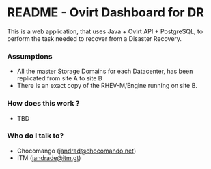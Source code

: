 # README - Ovirt Dashboard for DR #

This is a web application, that uses Java + Ovirt API + PostgreSQL, to perform the task needed to recover from a Disaster Recovery. 



### Assumptions ###

* All the master Storage Domains for each Datacenter, has been replicated from site A to site B
* There is an exact copy of the RHEV-M/Engine running on site B. 
 

### How does this work ? ###

* TBD


### Who do I talk to? ###

* Chocomango  (jandrad@chocomando.net)
* ITM (jandrade@itm.gt)